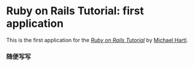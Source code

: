# Ruby on Rails Tutorial: first application
This is the first application for the
[*Ruby on Rails Tutorial*](http://railstutorial.org/)
by [Michael Hartl](http://michaelhartl.com/).
### 随便写写
